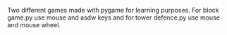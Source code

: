 Two different games made with pygame for learning purposes. For block game.py use mouse and asdw keys and for tower defence.py use mouse and mouse wheel.
